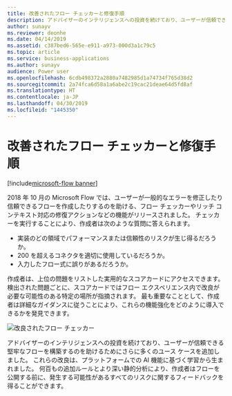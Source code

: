```yaml
---
title: 改善されたフロー チェッカーと修復手順
description: アドバイザーのインテリジェンスへの投資を続けており、ユーザーが信頼できる堅牢なフローを構築するのを助けるためにさらに多くのユース ケースを追加しました。
author: sunayv
ms.reviewer: deonhe
ms.date: 04/14/2019
ms.assetid: c387bed6-565e-e911-a973-000d3a1c79c5
ms.topic: article
ms.service: business-applications
ms.author: sunayv
audience: Power user
ms.openlocfilehash: 6cdb498372a2880a7482985d1a74734f765d38d2
ms.sourcegitcommit: 2a74fca6d58a1a6abe2c19cac21deae64d5fd8af
ms.translationtype: HT
ms.contentlocale: ja-JP
ms.lasthandoff: 04/30/2019
ms.locfileid: "1445350"
---
```

# <a name="improved-flow-checker-and-remediation-steps"></a>改善されたフロー チェッカーと修復手順

[!include[microsoft-flow banner](../includes/microsoft-flow.md)]

2018 年 10 月の Microsoft Flow では、ユーザーが一般的なエラーを修正したり信頼できるフローを作成したりするのを助ける、フロー チェッカーやリッチ コンテキスト対応の修復アクションなどの機能がリリースされました。 チェッカーを実行することにより、作成者は次のような質問に答えられます。

- 実装のどの領域でパフォーマンスまたは信頼性のリスクが生じ得るだろうか。
- 200 を超えるコネクタを適切に使用しているだろうか。
- 入力したフロー式に誤りがあるだろうか。

作成者は、上位の問題をリストした実用的なスコアカードにアクセスできます。 検出された問題ごとに、スコアカードではフロー エクスペリエンス内で改良が必要な可能性のある特定の場所が指摘されます。 最も重要なこととして、作成者は詳細なガイダンスに従うことにより、これらの機能強化をどのように導入できるかを発見できます。

![改良されたフロー チェッカー](media/ImprovedFlowChecker-1.png "改良されたフロー チェッカー")

アドバイザーのインテリジェンスへの投資を続けており、ユーザーが信頼できる堅牢なフローを構築するのを助けるためにさらに多くのユース ケースを追加しました。 これらの改良は、プラットフォームでの AI 機能に基づく学習から生まれました。 何百もの追加ルールとより深い静的分析により、作成者はフローを公開する前に、発生する可能性があるすべてのリスクに関するフィードバックを得ることができます。
